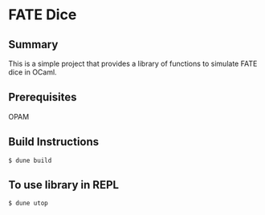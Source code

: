 # FATE Dice

## Summary
This is a simple project that provides a library of functions to simulate FATE dice in OCaml.

## Prerequisites
OPAM

## Build Instructions
`$ dune build`

## To use library in REPL
`$ dune utop`
